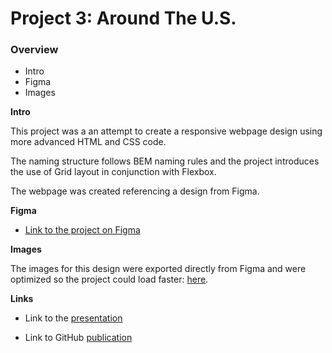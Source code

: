 # Project 3: Around The U.S.

### Overview

- Intro
- Figma
- Images

**Intro**

This project was a an attempt to create a responsive webpage design using more advanced HTML and CSS code.

The naming structure follows BEM naming rules and the project introduces the use of Grid layout in conjunction with Flexbox.

The webpage was created referencing a design from Figma.

**Figma**

- [Link to the project on Figma](https://www.figma.com/file/ii4xxsJ0ghevUOcssTlHZv/Sprint-3%3A-Around-the-US?node-id=0%3A1)

**Images**

The images for this design were exported directly from Figma and were optimized so the project could load faster: [here](https://tinypng.com/).

**Links**

- Link to the [presentation](https://drive.google.com/file/d/1e3-6AvMVg2PrrDzXGy83oOh1aUIS80zg/view?usp=sharing)

- Link to GitHub [publication](https://ibet10.github.io/se_project_aroundtheus/)
